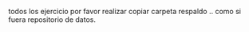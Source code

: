 todos los ejercicio por favor realizar copiar carpeta respaldo .. como si fuera repositorio de datos.

